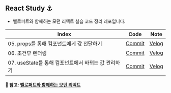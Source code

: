 ## React Study ⚓

- 벨로퍼트와 함께하는 모던 리액트 실습 코드 정리 레포입니다.

| Index                                               |                                             Code                                              |                                              Note                                              |
| --------------------------------------------------- | :-------------------------------------------------------------------------------------------: | :--------------------------------------------------------------------------------------------: |
| 05. props를 통해 컴포넌트에게 값 전달하기           | [Commit](https://github.com/mnxmnz/React-Study/tree/2af48032cae0d44ec0b26ad3df8662ec1075149c) |                      [Velog](https://velog.io/@mnz/React-props-활용하기)                       |
| 06. 조건부 렌더링                                   | [Commit](https://github.com/mnxmnz/React-Study/tree/7f7d0a8a85dc845379b68122357ee8c2e8493e91) | [Velog](https://velog.io/@mnz/React-조건부-렌더링에서-삼항-연산자와-연산자-모두-활용하는-방법) |
| 07. useState를 통해 컴포넌트에서 바뀌는 값 관리하기 | [Commit](https://github.com/mnxmnz/React-Study/tree/674a5ecad5dedae856f32d3542a02ebe103cd6db) |            [Velog](https://velog.io/@mnz/React-최적화를-고려하며-useState-사용하기)            |

#### :open_file_folder: 참고: [벨로퍼트와 함께하는 모던 리액트](https://react.vlpt.us/)

